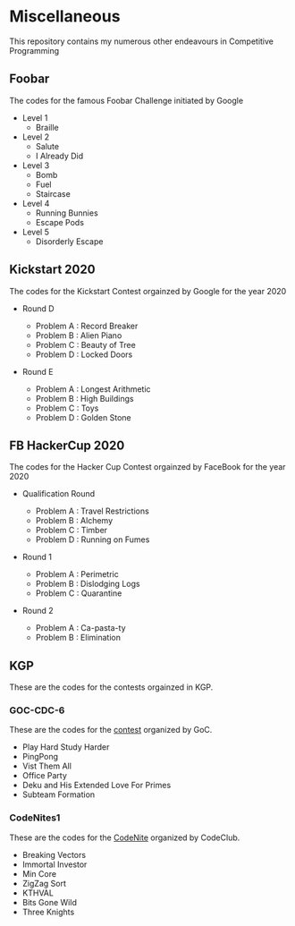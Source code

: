 # Miscellaneous

This repository contains my numerous other endeavours in Competitive Programming

## Foobar

The codes for the famous Foobar Challenge initiated by Google

- Level 1
  - Braille
- Level 2
  - Salute
  - I Already Did
- Level 3
  - Bomb
  - Fuel
  - Staircase
- Level 4
  - Running Bunnies
  - Escape Pods
- Level 5
  - Disorderly Escape

## Kickstart 2020

The codes for the Kickstart Contest orgainzed by Google for the year 2020

- Round D
  - Problem A : Record Breaker
  - Problem B : Alien Piano
  - Problem C : Beauty of Tree
  - Problem D : Locked Doors

- Round E
  - Problem A : Longest Arithmetic
  - Problem B : High Buildings
  - Problem C : Toys
  - Problem D : Golden Stone

## FB HackerCup 2020

The codes for the Hacker Cup Contest orgainzed by FaceBook for the year 2020

- Qualification Round
  - Problem A : Travel Restrictions
  - Problem B : Alchemy
  - Problem C : Timber
  - Problem D : Running on Fumes

- Round 1
  - Problem A : Perimetric
  - Problem B : Dislodging Logs
  - Problem C : Quarantine

- Round 2
  - Problem A : Ca-pasta-ty
  - Problem B : Elimination 


## KGP

These are the codes for the contests orgainzed in KGP.

### GOC-CDC-6

These are the codes for the [contest](https://www.hackerrank.com/contests/goc-cdc-series-6/challenges) organized by GoC.

- Play Hard Study Harder
- PingPong
- Vist Them All
- Office Party
- Deku and His Extended Love For Primes
- Subteam Formation

### CodeNites1

These are the codes for the [CodeNite](https://www.hackerrank.com/contests/codenite-v1/challenges) organized by CodeClub.

- Breaking Vectors
- Immortal Investor
- Min Core
- ZigZag Sort
- KTHVAL
- Bits Gone Wild
- Three Knights